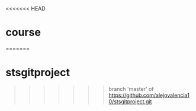 <<<<<<< HEAD
# course
=======
# stsgitproject
>>>>>>> branch 'master' of https://github.com/alejovalencia10/stsgitproject.git
